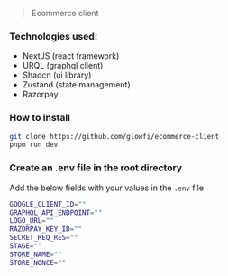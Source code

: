 > Ecommerce client

### Technologies used:

-   NextJS (react framework)
-   URQL (graphql client)
-   Shadcn (ui library)
-   Zustand (state management)
-   Razorpay

### How to install

```sh
git clone https://github.com/glowfi/ecommerce-client
pnpm run dev
```

### Create an .env file in the root directory

Add the below fields with your values in the `.env` file

```sh
GOOGLE_CLIENT_ID=""
GRAPHQL_API_ENDPOINT=""
LOGO_URL=""
RAZORPAY_KEY_ID=""
SECRET_REQ_RES=""
STAGE=""
STORE_NAME=""
STORE_NONCE=""
```
